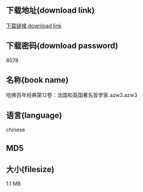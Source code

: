## 下载地址(download link)
[下载链接 download link](https://tutu365.netlify.app/?s=%E5%93%88%E4%BD%9B%E7%99%BE%E5%B9%B4%E7%BB%8F%E5%85%B8%E7%AC%AC12%E5%8D%B7%EF%BC%9A%E6%B3%95%E5%9B%BD%E5%92%8C%E8%8B%B1%E5%9B%BD%E8%91%97%E5%90%8D%E5%93%B2%E5%AD%A6%E5%AE%B6.azw3)

## 下载密码(download password)
8078

## 名称(book name)
哈佛百年经典第12卷：法国和英国著名哲学家.azw3.azw3

## 语言(language)
chinese

## MD5


## 大小(filesize)
1.1 MB
